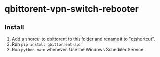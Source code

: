 # qbittorent-vpn-switch-rebooter

## Install
1. Add a shorcut to qbittorent to this folder and rename it to "qtshortcut".
2. Run `pip install qbittorrent-api`
3. Run `python main` whenever. Use the Windows Scheduler Service.